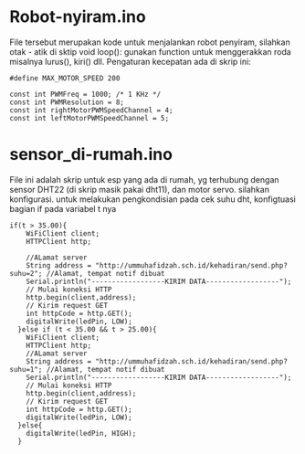 # Robot-nyiram.ino
File tersebut merupakan kode untuk menjalankan robot penyiram, silahkan otak - atik di sktip void loop():
gunakan function untuk menggerakkan roda misalnya lurus(), kiri() dll.
Pengaturan kecepatan ada di skrip ini:
```
#define MAX_MOTOR_SPEED 200

const int PWMFreq = 1000; /* 1 KHz */
const int PWMResolution = 8;
const int rightMotorPWMSpeedChannel = 4;
const int leftMotorPWMSpeedChannel = 5;

```

# sensor_di-rumah.ino
File ini adalah skrip untuk esp yang ada di rumah, yg terhubung dengan sensor DHT22 (di skrip masik pakai dht11), dan motor servo.
silahkan konfigurasi. untuk melakukan pengkondisian pada cek suhu dht, konfigtuasi bagian if pada variabel t nya
```
if(t > 35.00){
    WiFiClient client;
    HTTPClient http;

    //ALamat server
    String address = "http://ummuhafidzah.sch.id/kehadiran/send.php?suhu=2"; //Alamat, tempat notif dibuat
    Serial.println("------------------KIRIM DATA------------------");
    // Mulai koneksi HTTP
    http.begin(client,address);  
    // Kirim request GET
    int httpCode = http.GET(); 
    digitalWrite(ledPin, LOW);
  }else if (t < 35.00 && t > 25.00){
    WiFiClient client;
    HTTPClient http;
    //ALamat server
    String address = "http://ummuhafidzah.sch.id/kehadiran/send.php?suhu=1"; //Alamat, tempat notif dibuat
    Serial.println("------------------KIRIM DATA------------------");
    // Mulai koneksi HTTP
    http.begin(client,address);  
    // Kirim request GET
    int httpCode = http.GET(); 
    digitalWrite(ledPin, LOW);
  }else{
    digitalWrite(ledPin, HIGH);
  }
  
```
